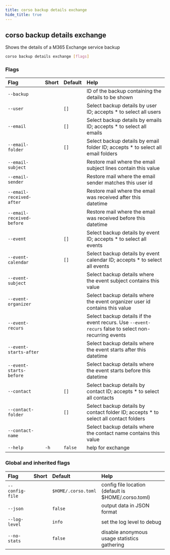```yaml
---
title: corso backup details exchange
hide_title: true
---
```

## corso backup details exchange

Shows the details of a M365 Exchange service backup

```bash
corso backup details exchange [flags]
```

### Flags

|Flag|Short|Default|Help|
|:----|:-----|:-------|:----|
|`--backup`|||ID of the backup containing the details to be shown|
|`--user`||`[]`|Select backup details by user ID; accepts * to select all users|
|`--email`||`[]`|Select backup details by emails ID; accepts * to select all emails|
|`--email-folder`||`[]`|Select backup details by email folder ID; accepts * to select all email folders|
|`--email-subject`|||Restore mail where the email subject lines contain this value|
|`--email-sender`|||Restore mail where the email sender matches this user id|
|`--email-received-after`|||Restore mail where the email was received after this datetime|
|`--email-received-before`|||Restore mail where the email was received before this datetime|
|`--event`||`[]`|Select backup details by event ID; accepts * to select all events|
|`--event-calendar`||`[]`|Select backup details by event calendar ID; accepts * to select all events|
|`--event-subject`|||Select backup details where the event subject contains this value|
|`--event-organizer`|||Select backup details where the event organizer user id contains this value|
|`--event-recurs`|||Select backup details if the event recurs. Use `--event-recurs` false to select non-recurring events|
|`--event-starts-after`|||Select backup details where the event starts after this datetime|
|`--event-starts-before`|||Select backup details where the event starts before this datetime|
|`--contact`||`[]`|Select backup details by contact ID; accepts * to select all contacts|
|`--contact-folder`||`[]`|Select backup details by contact folder ID; accepts * to select all contact folders|
|`--contact-name`|||Select backup details where the contact name contains this value|
|`--help`|`-h`|`false`|help for exchange|

### Global and inherited flags

|Flag|Short|Default|Help|
|:----|:-----|:-------|:----|
|`--config-file`||`$HOME/.corso.toml`|config file location (default is $HOME/.corso.toml)|
|`--json`||`false`|output data in JSON format|
|`--log-level`||`info`|set the log level to debug|info|warn|error|
|`--no-stats`||`false`|disable anonymous usage statistics gathering|
